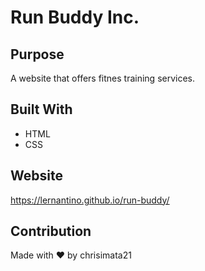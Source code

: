 # Run Buddy Inc.

## Purpose
A website that offers fitnes training services.

## Built With 
* HTML
* CSS

## Website 
https://lernantino.github.io/run-buddy/


## Contribution
Made with ❤️ by chrisimata21
